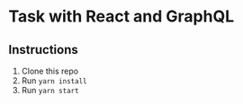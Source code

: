 # Task with React and GraphQL

## Instructions

1.  Clone this repo
2.  Run `yarn install`
3.  Run `yarn start`